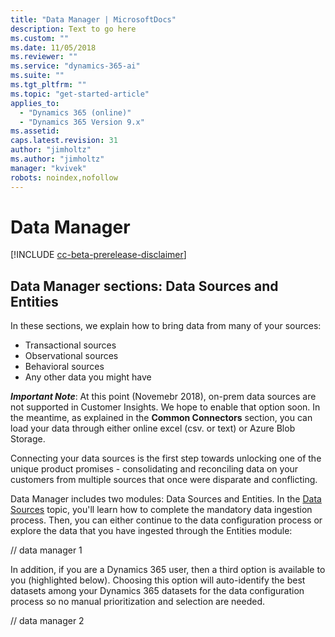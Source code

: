 ```yaml
---
title: "Data Manager | MicrosoftDocs"
description: Text to go here
ms.custom: ""
ms.date: 11/05/2018
ms.reviewer: ""
ms.service: "dynamics-365-ai"
ms.suite: ""
ms.tgt_pltfrm: ""
ms.topic: "get-started-article"
applies_to: 
  - "Dynamics 365 (online)"
  - "Dynamics 365 Version 9.x"
ms.assetid: 
caps.latest.revision: 31
author: "jimholtz"
ms.author: "jimholtz"
manager: "kvivek"
robots: noindex,nofollow
---
```

# Data Manager

[!INCLUDE [cc-beta-prerelease-disclaimer](../includes/cc-beta-prerelease-disclaimer.md)]

## Data Manager sections: Data Sources and Entities

In these sections, we explain how to bring data from many of your sources: 

- Transactional sources
- Observational sources
- Behavioral sources
- Any other data you might have 

***Important Note***: At this point (Novemebr 2018), on-prem data sources are not supported in Customer Insights. 
We hope to enable that option soon. In the meantime, as explained in the **Common Connectors** section, you can load your data through either online excel (csv. or text) or Azure Blob Storage.

Connecting your data sources is the first step towards unlocking one of the unique product promises - consolidating and reconciling data on your customers from multiple sources that once were disparate and conflicting. 

Data Manager includes two modules: Data Sources and Entities. In the [Data Sources](pm-data-sources.md) topic, you'll learn how to complete the mandatory data ingestion process. Then, you can either continue to the data configuration process or explore the data that you have ingested through the Entities module:

// data manager 1

In addition, if you are a Dynamics 365 user, then a third option is available to you (highlighted below). Choosing this option will auto-identify the best datasets among your Dynamics 365 datasets for the data configuration process so no manual prioritization and selection are needed.

// data manager 2



